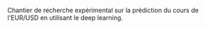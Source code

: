 
Chantier de recherche expérimental sur la prédiction du cours de l'EUR/USD en utilisant le deep learning.
